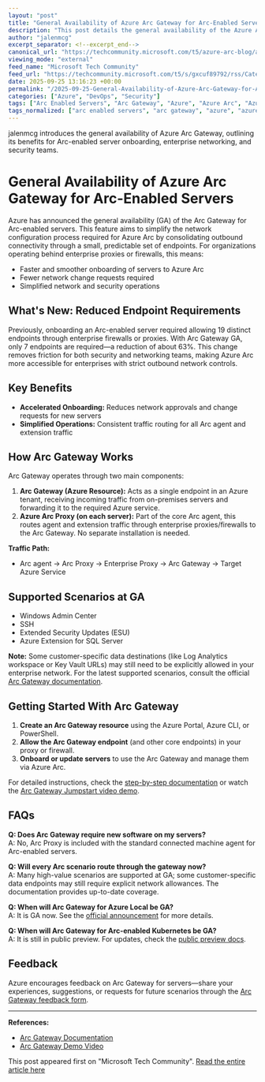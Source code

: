 ```yaml
---
layout: "post"
title: "General Availability of Azure Arc Gateway for Arc-Enabled Servers"
description: "This post details the general availability of the Azure Arc Gateway for Arc-enabled servers, focusing on how it streamlines network configuration by reducing required endpoints and improving the onboarding process. Key scenarios, usage guidance, and technical FAQs are covered to help IT professionals efficiently adopt Azure Arc in enterprise environments."
author: "jalenmcg"
excerpt_separator: <!--excerpt_end-->
canonical_url: "https://techcommunity.microsoft.com/t5/azure-arc-blog/announcing-the-general-availability-of-the-azure-arc-gateway-for/ba-p/4456356"
viewing_mode: "external"
feed_name: "Microsoft Tech Community"
feed_url: "https://techcommunity.microsoft.com/t5/s/gxcuf89792/rss/Category?category.id=Azure"
date: 2025-09-25 13:16:23 +00:00
permalink: "/2025-09-25-General-Availability-of-Azure-Arc-Gateway-for-Arc-Enabled-Servers.html"
categories: ["Azure", "DevOps", "Security"]
tags: ["Arc Enabled Servers", "Arc Gateway", "Azure", "Azure Arc", "Azure CLI", "Azure Extensions", "Azure Security", "Community", "DevOps", "Enterprise Proxy", "Firewall", "Hybrid Cloud", "Log Analytics", "Network Configuration", "Onboarding", "PowerShell", "Security", "Server Management", "Windows Admin Center"]
tags_normalized: ["arc enabled servers", "arc gateway", "azure", "azure arc", "azure cli", "azure extensions", "azure security", "community", "devops", "enterprise proxy", "firewall", "hybrid cloud", "log analytics", "network configuration", "onboarding", "powershell", "security", "server management", "windows admin center"]
---
```


jalenmcg introduces the general availability of Azure Arc Gateway, outlining its benefits for Arc-enabled server onboarding, enterprise networking, and security teams.<!--excerpt_end-->

# General Availability of Azure Arc Gateway for Arc-Enabled Servers

Azure has announced the general availability (GA) of the Arc Gateway for Arc-enabled servers. This feature aims to simplify the network configuration process required for Azure Arc by consolidating outbound connectivity through a small, predictable set of endpoints. For organizations operating behind enterprise proxies or firewalls, this means:

- Faster and smoother onboarding of servers to Azure Arc
- Fewer network change requests required
- Simplified network and security operations

## What's New: Reduced Endpoint Requirements

Previously, onboarding an Arc-enabled server required allowing 19 distinct endpoints through enterprise firewalls or proxies. With Arc Gateway GA, only 7 endpoints are required—a reduction of about 63%. This change removes friction for both security and networking teams, making Azure Arc more accessible for enterprises with strict outbound network controls.

## Key Benefits

- **Accelerated Onboarding:** Reduces network approvals and change requests for new servers
- **Simplified Operations:** Consistent traffic routing for all Arc agent and extension traffic

## How Arc Gateway Works

Arc Gateway operates through two main components:

1. **Arc Gateway (Azure Resource):** Acts as a single endpoint in an Azure tenant, receiving incoming traffic from on-premises servers and forwarding it to the required Azure service.
2. **Azure Arc Proxy (on each server):** Part of the core Arc agent, this routes agent and extension traffic through enterprise proxies/firewalls to the Arc Gateway. No separate installation is needed.

**Traffic Path:**

- Arc agent → Arc Proxy → Enterprise Proxy → Arc Gateway → Target Azure Service

## Supported Scenarios at GA

- Windows Admin Center
- SSH
- Extended Security Updates (ESU)
- Azure Extension for SQL Server

**Note:** Some customer-specific data destinations (like Log Analytics workspace or Key Vault URLs) may still need to be explicitly allowed in your enterprise network. For the latest supported scenarios, consult the official [Arc Gateway documentation](https://learn.microsoft.com/en-us/azure/azure-arc/servers/arc-gateway?tabs=portal).

## Getting Started With Arc Gateway

1. **Create an Arc Gateway resource** using the Azure Portal, Azure CLI, or PowerShell.
2. **Allow the Arc Gateway endpoint** (and other core endpoints) in your proxy or firewall.
3. **Onboard or update servers** to use the Arc Gateway and manage them via Azure Arc.

For detailed instructions, check the [step-by-step documentation](https://learn.microsoft.com/en-us/azure/azure-arc/servers/arc-gateway?tabs=portal) or watch the [Arc Gateway Jumpstart video demo](https://www.youtube.com/watch?v=rF1jC5Lmyu0).

## FAQs

**Q: Does Arc Gateway require new software on my servers?**  
A: No, Arc Proxy is included with the standard connected machine agent for Arc-enabled servers.

**Q: Will every Arc scenario route through the gateway now?**  
A: Many high-value scenarios are supported at GA; some customer-specific data endpoints may still require explicit network allowances. The documentation provides up-to-date coverage.

**Q: When will Arc Gateway for Azure Local be GA?**  
A: It is GA now. See the [official announcement](https://techcommunity.microsoft.com/blog/AzureArcBlog/announcing-the-general-availability-of-arc-gateway-for-azure-local/4456256) for more details.

**Q: When will Arc Gateway for Arc-enabled Kubernetes be GA?**  
A: It is still in public preview. For updates, check the [public preview docs](https://learn.microsoft.com/en-us/azure/azure-arc/kubernetes/arc-gateway-simplify-networking?tabs=azure-cli).

## Feedback

Azure encourages feedback on Arc Gateway for servers—share your experiences, suggestions, or requests for future scenarios through the [Arc Gateway feedback form](https://microsoft-my.sharepoint.com/personal/jalenmcgee_microsoft_com/Documents/aka.ms/ArcGWFeedback).

---

**References:**

- [Arc Gateway Documentation](https://learn.microsoft.com/en-us/azure/azure-arc/servers/arc-gateway?tabs=portal)
- [Arc Gateway Demo Video](https://www.youtube.com/watch?v=rF1jC5Lmyu0)

This post appeared first on "Microsoft Tech Community". [Read the entire article here](https://techcommunity.microsoft.com/t5/azure-arc-blog/announcing-the-general-availability-of-the-azure-arc-gateway-for/ba-p/4456356)
